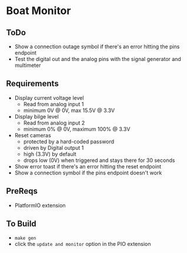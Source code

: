 # Boat Monitor

## ToDo

- Show a connection outage symbol if there's an error hitting the pins endpoint
- Test the digital out and the analog pins with the signal generator and multimeter

## Requirements

- Display current voltage level
  - Read from analog input 1
  - minimum 0V @ 0V, max 15.5V @ 3.3V
- Display bilge level
  - Read from analog input 2
  - minimum 0% @ 0V, maximum 100% @ 3.3V
- Reset cameras
  - protected by a hard-coded password
  - driven by Digital output 1
  - high (3.3V) by default
  - drops low (0V) when triggered and stays there for 30 seconds
- Show error toast if there's an error hitting the reset endpoint
- Show a connection symbol if the pins endpoint doesn't work

## PreReqs
- PlatformIO extension

## To Build
- `make gen`
- click the `update and monitor` option in the PIO extension